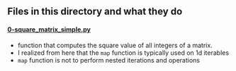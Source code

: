 ## Files in this directory and what they do
#### [0-square_matrix_simple.py](./0-square_matrix_simple.py)
- function that computes the square value of all integers of a matrix.
- I realized from here that the `map` function is typically used on 1d iterables
- `map` function is not to perform nested iterations and operations

#### []()
